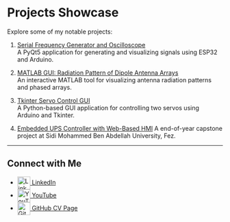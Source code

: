 # Projects Showcase

Explore some of my notable projects:

1. [Serial Frequency Generator and Oscilloscope](https://salhina.github.io/serial-frequency-generator-oscilloscope/)  
   A PyQt5 application for generating and visualizing signals using ESP32 and Arduino.

2. [MATLAB GUI: Radiation Pattern of Dipole Antenna Arrays](https://salhina.github.io/Matlab-Gui-Radiation-pattern-Dipole-Antenna-Array/)  
   An interactive MATLAB tool for visualizing antenna radiation patterns and phased arrays.

3. [Tkinter Servo Control GUI](https://github.com/salhina/ard_tkinter_servo)  
   A Python-based GUI application for controlling two servos using Arduino and Tkinter.

4. [Embedded UPS Controller with Web-Based HMI](https://salhina.github.io/Embedded-Controller-for-UPS-System-with-Web-Based-HMI/)
   A end-of-year capstone project at Sidi Mohammed Ben Abdellah University, Fez.

---

## Connect with Me

- <a href="https://www.linkedin.com/in/nabil-salhi" target="_blank">
  <img src="https://cdn.jsdelivr.net/npm/simple-icons@v9/icons/linkedin.svg" alt="LinkedIn" width="30" height="30" style="vertical-align:middle;"> LinkedIn
  </a>

- <a href="https://youtube.com/@salhi_nabil" target="_blank">
  <img src="https://cdn.jsdelivr.net/npm/simple-icons@v9/icons/youtube.svg" alt="YouTube" width="30" height="30" style="vertical-align:middle;"> YouTube
  </a>

- <a href="https://salhina.github.io/" target="_blank">
  <img src="https://cdn.jsdelivr.net/npm/simple-icons@v9/icons/github.svg" alt="GitHub" width="30" height="30" style="vertical-align:middle;"> GitHub CV Page
  </a>
